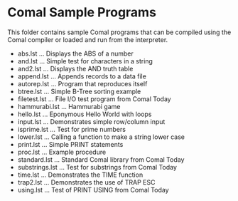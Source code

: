 # Comal Sample Programs

This folder contains sample Comal programs that can be compiled using the
Comal compiler or loaded and run from the interpreter.

* abs.lst        ... Displays the ABS of a number
* and.lst        ... Simple test for characters in a string
* and2.lst       ... Displays the AND truth table
* append.lst     ... Appends records to a data file
* autorep.lst    ... Program that reproduces itself
* btree.lst      ... Simple B-Tree sorting example
* filetest.lst   ... File I/O test program from Comal Today
* hammurabi.lst  ... Hammurabi game
* hello.lst      ... Eponymous Hello World with loops
* input.lst      ... Demonstrates simple row/column input
* isprime.lst    ... Test for prime numbers
* lower.lst      ... Calling a function to make a string lower case
* print.lst      ... Simple PRINT statements
* proc.lst       ... Example procedure
* standard.lst   ... Standard Comal library from Comal Today
* substrings.lst ... Test for substrings from Comal Today
* time.lst       ... Demonstrates the TIME function
* trap2.lst      ... Demonstrates the use of TRAP ESC
* using.lst      ... Test of PRINT USING from Comal Today
